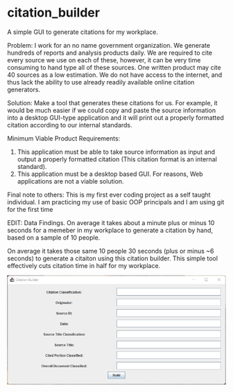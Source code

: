 # citation_builder

A simple GUI to generate citations for my workplace. 

Problem: I work for an no name government organization. We generate hundreds of reports and analysis products daily. We are required to cite every source we use on each of these, however, it can be very time consuming to hand type all of these sources. One written product may cite 40 sources as a low estimation. We do not have access to the internet, and thus lack the ability to use already readily available online citation generators.

Solution: Make a tool that generates these citations for us. For example, it would be much easier if we could  copy and paste the source information into a desktop GUI-type application and it will print out a properly formatted citation according to our internal standards. 

Minimum Viable Product Requirements: 

1) This application must be able to take source information as input and output a properly formatted citation (This citation format is an internal standard).
2) This application must be a desktop based GUI. For reasons, Web applications are not a viable solution. 


Final note to others: This is my first ever coding project as a self taught individual. I am practicing my use of basic OOP principals and I am using git for the first time

EDIT: Data Findings. On average it takes about a minute plus or minus 10 seconds for a memeber in my workplace to generate a citation by hand, based on a sample of 10 people. 

On average it takes those same 10 people 30 seconds (plus or minus ~6 seconds) to generate a citaiton using this citation builder. This simple tool effectively cuts citation time in half for my workplace.

 ![Image of the GUI](https://github.com/daniel-daum/citation_builder/blob/main/documentation/images/citation_builder.png?raw=true)

